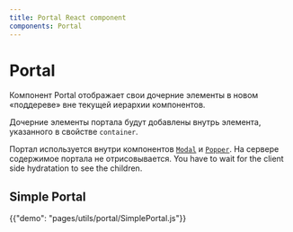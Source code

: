 ```yaml
---
title: Portal React component
components: Portal
---
```


# Portal

<p class="description">Компонент Portal отображает свои дочерние элементы в новом «поддереве» вне текущей иерархии компонентов.</p>

Дочерние элементы портала будут добавлены внутрь элемента, указанного в свойстве `container`.

Портал используется внутри компонентов [`Modal`](/utils/modal/) и [`Popper`](/utils/popper/). На сервере содержимое портала не отрисовывается. You have to wait for the client side hydratation to see the children.

## Simple Portal

{{"demo": "pages/utils/portal/SimplePortal.js"}}